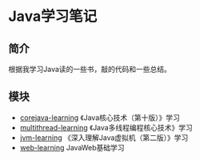 # Java学习笔记
## 简介
  根据我学习Java读的一些书，敲的代码和一些总结。
## 模块
- [corejava-learning](https://github.com/Zouxxyy/java-learning/tree/master/corejava-learning) 《Java核心技术（第十版）》学习
- [multithread-learning](https://github.com/Zouxxyy/java-learning/tree/master/multithread-learning) 《Java多线程编程核心技术》学习
- [jvm-learning](https://github.com/Zouxxyy/java-learning/tree/master/jvm-learning) 《深入理解Java虚拟机（第二版）》学习
- [web-learning](https://github.com/Zouxxyy/java-learning/tree/master/web-learning) JavaWeb基础学习 
